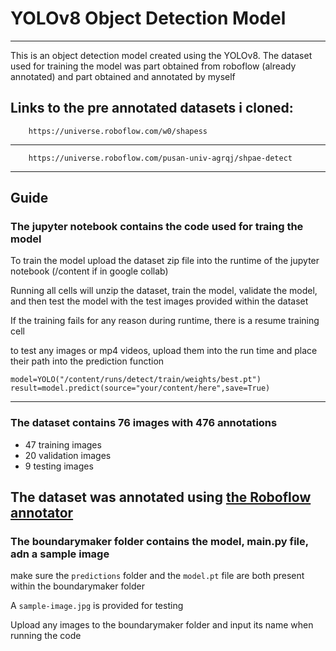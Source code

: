 # YOLOv8 Object Detection Model
_______________________________
This is an object detection model created using the YOLOv8.
The dataset used for training the model was part obtained from roboflow (already annotated) and part obtained and annotated by myself

Links to the pre annotated datasets i cloned:
----------
		https://universe.roboflow.com/w0/shapess
 ----
		https://universe.roboflow.com/pusan-univ-agrqj/shpae-detect

_______________________________________________


## Guide
### The jupyter notebook contains the code used for traing the model
To train the model upload the dataset zip file into the runtime of the jupyter notebook (/content if in google collab)

Running all cells will unzip the dataset, train the model, validate the model, and then test the model with the test images provided within the dataset

If the training fails for any reason during runtime, there is a resume training cell

to test any images or mp4 videos, upload them into the run time and place their path into the prediction function

	model=YOLO("/content/runs/detect/train/weights/best.pt")
	result=model.predict(source="your/content/here",save=True)
----------------------------------
### The dataset contains 76 images with 476 annotations

* 47 training images
* 20 validation images
* 9 testing images

The dataset was annotated using [the Roboflow annotator](https://roboflow.com/annotate)
---------------------------------


### The boundarymaker folder contains the model, main.py file, adn a sample image
make sure the `predictions` folder and the `model.pt` file are both present within the boundarymaker folder

A `sample-image.jpg` is provided for testing

Upload any images to the boundarymaker folder and input its name when running the code
